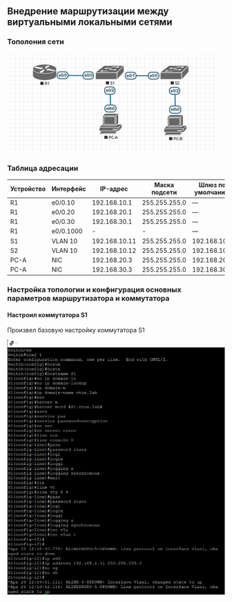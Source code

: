 
## Внедрение маршрутизации между виртуальными локальными сетями

### Тополония сети
![](https://github.com/permakov/otus/blob/main/lab6/Topology.jpg)

### Таблица адресации

Устройство |	Интерфейс |	IP-адрес |	Маска подсети |	Шлюз по умолчанию  
---------- | ---------- | -------- | -------------- | -----------------
R1 |	e0/0.10 |	192.168.10.1 |	255.255.255.0 |	—  
R1 |	e0/0.20 |	192.168.20.1 |	255.255.255.0 |	—  
R1 |	e0/0.30 |	192.168.30.1 |	255.255.255.0 |	—  
R1 |	e0/0.1000 |	- |	- |	—  
S1 |	VLAN 10 |	192.168.10.11 |	255.255.255.0 |	192.168.10.1  
S2 |	VLAN 10 |	192.168.10.12 |	255.255.255.0 |	192.168.10.1  
PC-A |	NIC |	192.168.20.3 |	255.255.255.0 |	192.168.20.1  
PC-A |	NIC |	192.168.30.3 |	255.255.255.0 |	192.168.30.1  


### Настройка топологии и конфигурация основных параметров маршрутизатора и коммутатора  
#### Настроил коммутатора S1  
Произвел базовую настройку коммутатора S1  

![](https://github.com/permakov/otus/blob/main/lab5/S1_1.jpg)  

